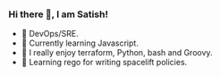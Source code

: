 ### Hi there 👋,  I am Satish!
- 🔭 DevOps/SRE.
- 🌱 Currently learning Javascript.
- 👯 I really enjoy terraform, Python, bash and Groovy.
- 🤔 Learning rego for writing spacelift policies.
